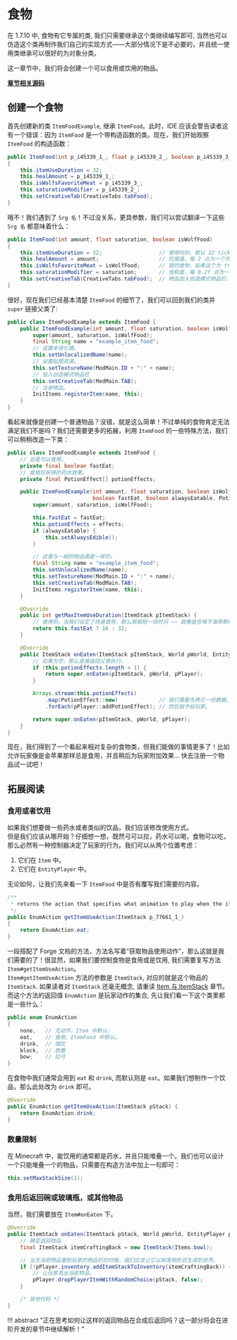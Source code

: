 # 食物

在 1.7.10 中, 食物有它专属的类, 我们只需要继承这个类继续编写即可, 当然也可以仿造这个类再制作我们自己的实现方式——大部分情况下是不必要的，并且统一使用类继承可以很好的为对象分类。

这一章节中，我们将会创建一个可以食用或饮用的物品。

[**章节相关源码**](https://github.com/AmarokIce/NewbModding1710/blob/ModDev/src/main/java/club/snowlyicewolf/modding1710/common/item/ItemFoodExample.java)

## 创建一个食物

首先创建新的类 `ItemFoodExample`, 继承 `ItemFood`。此时，IDE 应该会警告读者这有一个错误：因为 `ItemFood` 是一个带构造函数的类。现在，我们开始观察 `ItemFood` 的构造函数：

```java title="ItemFood.class"
public ItemFood(int p_i45339_1_, float p_i45339_2_, boolean p_i45339_3_)
{
    this.itemUseDuration = 32;
    this.healAmount = p_i45339_1_;
    this.isWolfsFavoriteMeat = p_i45339_3_;
    this.saturationModifier = p_i45339_2_;
    this.setCreativeTab(CreativeTabs.tabFood);
}
```
哦不！我们遇到了 `Srg 名`！不过没关系，更具参数，我们可以尝试翻译一下这些 `Srg 名` 都意味着什么：

```java title="ItemFood.class"
public ItemFood(int amount, float saturation, boolean isWolfFood)
{
    this.itemUseDuration = 32;                  // 使用时刻，默认 32 tick
    this.healAmount = amount;                   // 饥饿值，每 2 点为一个鸡腿，上限 20
    this.isWolfsFavoriteMeat = isWolfFood;      // 狼的食物，如果这个为 true，我们可以喂狼
    this.saturationModifier = saturation;       // 饱和度，每 0.2f 点为一个鸡腿，上限 2.0f
    this.setCreativeTab(CreativeTabs.tabFood);  // 物品加入创造模式物品栏，别担心，这个是可以覆盖的
}
```

很好，现在我们已经基本清楚 `ItemFood` 的细节了，我们可以回到我们的类并 `super` 链接父类了:

```java title="ItemFoodExample"
public class ItemFoodExample extends ItemFood {
    public ItemFoodExample(int amount, float saturation, boolean isWolfFood) {
        super(amount, saturation, isWolfFood);
        final String name = "example_item_food";
        // 设置本地化键。
        this.setUnlocalizedName(name);
        // 设置贴图资源。
        this.setTextureName(ModMain.ID + ":" + name);
        // 加入创造模式物品栏
        this.setCreativeTab(ModMain.TAB);
        // 注册物品。
        InitItems.registerItem(name, this);
    }
}
```

看起来就像是创建一个普通物品？没错，就是这么简单！不过单纯的食物肯定无法满足我们不是吗？我们还需要更多的拓展，利用 `ItemFood` 的一些特殊方法，我们可以稍稍改造一下类：

```java title="ItemFoodExample.java"
public class ItemFoodExample extends ItemFood {
    // 总是可以食用。
    private final boolean fastEat;
    // 食用后获得的药水效果。
    private final PotionEffect[] potionEffects;

    public ItemFoodExample(int amount, float saturation, boolean isWolfFood,
                           boolean fastEat, boolean alwaysEatable, PotionEffect ... effects) {
        super(amount, saturation, isWolfFood);

        this.fastEat = fastEat;
        this.potionEffects = effects;
        if (alwaysEatable) {
            this.setAlwaysEdible();
        }

        // 这里与一般的物品类是一样的。
        final String name = "example_item_food";
        this.setUnlocalizedName(name);
        this.setTextureName(ModMain.ID + ":" + name);
        this.setCreativeTab(ModMain.TAB);
        InitItems.registerItem(name, this);
    }

    @Override
    public int getMaxItemUseDuration(ItemStack pItemStack) {
        // 使用刻，当我们设定了快速食用，那么就缩短一倍时间 —— 就像是在啃干海带那样快。
        return this.fastEat ? 16 : 32;
    }

    @Override
    public ItemStack onEaten(ItemStack pItemStack, World pWorld, EntityPlayer pPlayer) {
        // 如果为空，那么直接返回父类执行。
        if (this.potionEffects.length < 1) {
            return super.onEaten(pItemStack, pWorld, pPlayer);
        }

        Arrays.stream(this.potionEffects)
            .map(PotionEffect::new)             // 我们需要先拷贝一份数据，因为 PotionEffect 与 ItemStack 一样，是一个数据对象。
            .forEach(pPlayer::addPotionEffect); // 然后赋予给玩家。

        return super.onEaten(pItemStack, pWorld, pPlayer);
    }
}
```

现在，我们得到了一个看起来相对复杂的食物类，但我们能做的事情更多了！比如允许玩家像是金苹果那样总是食用，并且稍后为玩家附加效果... 快去注册一个物品试一试吧！

## 拓展阅读

### 食用或者饮用

如果我们想要做一些药水或者类似的饮品，我们应该修改使用方式。  
但是我们应该从哪开始？仔细想一想，既然弓可以拉，药水可以喝，食物可以吃，那么必然有一种控制器决定了玩家的行为。我们可以从两个位置考虑：

1. 它们在 `Item` 中。
2. 它们在 `EntityPlayer` 中。

无论如何，让我们先来看一下 `ItemFood` 中是否有覆写我们需要的内容。

```java title="ItemFood.class"
/**
 * returns the action that specifies what animation to play when the items is being used
 */
public EnumAction getItemUseAction(ItemStack p_77661_1_)
{
    return EnumAction.eat;
}
```

一段搭配了 Forge 文档的方法，方法名写着“获取物品使用动作”，那么这就是我们需要的了！很显然，如果我们要控制食物是食用或是饮用, 我们需要复写方法 `Item#getItemUseAction`。  
`Item#getItemUseAction` 方法的参数是 `ItemStack`, 对应的就是这个物品的 `ItemStack`. 如果读者对 `ItemStack` 还毫无概念, 请重读 [Item 与 ItemStack](./ItemStack.md) 章节。  
而这个方法的返回值 `EnumAction` 是玩家动作的集合, 先让我们看一下这个类里都是一些什么：

```java title="EnumAction.class"
public enum EnumAction
{
    none,   // 无动作，Item 中默认。
    eat,    // 食用，ItemFood 中默认。
    drink,  // 啜饮
    block,  // 放置
    bow;    // 拉弓
}
```

在食物中我们通常会用到 `eat` 和 `drink`, 而默认则是 `eat`。如果我们想制作一个饮品，那么此处改为 `drink` 即可。

```java title="ItemFoodExample.java"
@Override
public EnumAction getItemUseAction(ItemStack pStack) {
    return EnumAction.drink;
}
```

### 数量限制

在 Minecraft 中，能饮用的通常都是药水，并且只能堆叠一个。我们也可以设计一个只能堆叠一个的物品，只需要在构造方法中加上一句即可：

```java
this.setMaxStackSize(1);
```

### 食用后返回碗或玻璃瓶，或其他物品

当然，我们需要放在 `Item#onEaten` 下。

```java title="ItemFoodExample"
@Override
public ItemStack onEaten(ItemStack pStack, World pWorld, EntityPlayer pPlayer) {
    // 确定返回物品
    final ItemStack itemCraftingBack = new ItemStack(Items.bowl);

    // 当无法把物品塞到玩家的物品栏的时候，我们应该让它以掉落物形式生成到世界。
    if (!pPlayer.inventory.addItemStackToInventory(itemCraftingBack)) {
        // 让玩家丢出当前物品。
        pPlayer.dropPlayerItemWithRandomChoice(pStack, false);
    }

    /* 其他代码 */
}
```


!!! abstract "正在思考如何让这样的返回物品在合成后返回吗？这一部分将会在进阶开发的章节中继续解析！"

